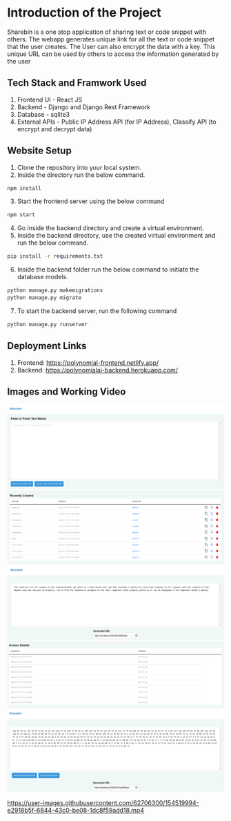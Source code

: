 # Introduction of the Project

Sharebin is a one stop application of sharing text or code snippet with others. The webapp generates unique link for all the text or code snippet that the user creates. The User can also encrypt the data with a key. This unique URL can be used by others to access the information generated by the user

## Tech Stack and Framwork Used
1. Frontend UI - React JS
2. Backend - Django and Django Rest Framework
3. Database - sqlite3
4. External APIs - Public IP Address API (for IP Address), Classify API (to encrypt and decrypt data)

## Website Setup

1. Clone the repository into your local system.
2. Inside the directory run the below command.

```bash
npm install
```
3. Start the frontend server using the below command

```bash
npm start
```
4. Go inside the backend directory and create a virtual environment.
5. Inside the backend directory, use the created virtual environment and run the below command.

```bash
pip install -r requirements.txt
```

6. Inside the backend folder run the below command to initiate the database models.
```bash
python manage.py makemigrations
python manage.py migrate
```
7. To start the backend server, run the following command
```bash
python manage.py runserver
```

## Deployment Links
1. Frontend: https://polynomial-frontend.netlify.app/
2. Backend: https://polynomialai-backend.herokuapp.com/


## Images and Working Video
![Alt text](./img4.png?raw=true "Title")
![Alt text](./img1.png?raw=true "Title")
![Alt text](./img2.png?raw=true "Title")
![Alt text](./img3.png?raw=true "Title")
![Alt text](./img5.png?raw=true "Title")


https://user-images.githubusercontent.com/62706300/154519994-e2918b5f-6844-43c0-be08-1dc8f59add18.mp4

